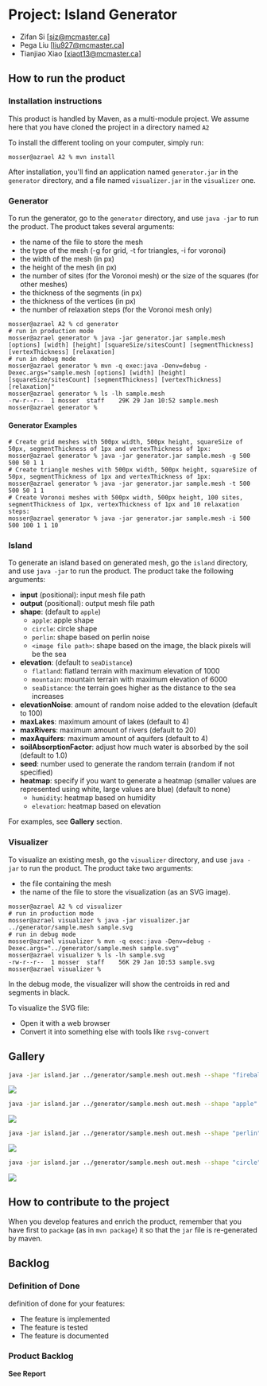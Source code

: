 # Project: Island Generator

- Zifan Si [siz@mcmaster.ca]
- Pega Liu [liu927@mcmaster.ca]
- Tianjiao Xiao [xiaot13@mcmaster.ca]

## How to run the product

### Installation instructions

This product is handled by Maven, as a multi-module project. We assume here that you have cloned the project in a
directory named `A2`

To install the different tooling on your computer, simply run:

```
mosser@azrael A2 % mvn install
```

After installation, you'll find an application named `generator.jar` in the `generator` directory, and a file
named `visualizer.jar` in the `visualizer` one.

### Generator

To run the generator, go to the `generator` directory, and use `java -jar` to run the product. The product takes several
arguments:

- the name of the file to store the mesh
- the type of the mesh (-g for grid, -t for triangles, -i for voronoi)
- the width of the mesh (in px)
- the height of the mesh (in px)
- the number of sites (for the Voronoi mesh) or the size of the squares (for other meshes)
- the thickness of the segments (in px)
- the thickness of the vertices (in px)
- the number of relaxation steps (for the Voronoi mesh only)

```
mosser@azrael A2 % cd generator 
# run in production mode
mosser@azrael generator % java -jar generator.jar sample.mesh [options] [width] [height] [squareSize/sitesCount] [segmentThickness] [vertexThickness] [relaxation]
# run in debug mode 
mosser@azrael generator % mvn -q exec:java -Denv=debug -Dexec.args="sample.mesh [options] [width] [height] [squareSize/sitesCount] [segmentThickness] [vertexThickness] [relaxation]"
mosser@azrael generator % ls -lh sample.mesh
-rw-r--r--  1 mosser  staff    29K 29 Jan 10:52 sample.mesh
mosser@azrael generator % 
```

#### Generator Examples

```
# Create grid meshes with 500px width, 500px height, squareSize of 50px, segmentThickness of 1px and vertexThickness of 1px:
mosser@azrael generator % java -jar generator.jar sample.mesh -g 500 500 50 1 1
# Create triangle meshes with 500px width, 500px height, squareSize of 50px, segmentThickness of 1px and vertexThickness of 1px:
mosser@azrael generator % java -jar generator.jar sample.mesh -t 500 500 50 1 1
# Create Voronoi meshes with 500px width, 500px height, 100 sites, segmentThickness of 1px, vertexThickness of 1px and 10 relaxation steps:
mosser@azrael generator % java -jar generator.jar sample.mesh -i 500 500 100 1 1 10
```

### Island

To generate an island based on generated mesh, go the `island` directory, and use `java -jar` to run the product. The product take the following arguments:

- **input** (positional): input mesh file path
- **output** (positional): output mesh file path
- **shape**: (default to `apple`)
  - `apple`: apple shape
  - `circle`: circle shape
  - `perlin`: shape based on perlin noise
  - `<image file path>`: shape based on the image, the black pixels will be the sea
- **elevation**: (default to `seaDistance`)
  - `flatland`: flatland terrain with maximum elevation of 1000
  - `mountain`: mountain terrain with maximum elevation of 6000
  - `seaDistance`: the terrain goes higher as the distance to the sea increases
- **elevationNoise**: amount of random noise added to the elevation (default to 100)
- **maxLakes**: maximum amount of lakes (default to 4)
- **maxRivers**: maximum amount of rivers (default to 20)
- **maxAquifers**: maximum amount of aquifers (default to 4)
- **soilAbsorptionFactor**: adjust how much water is absorbed by the soil (default to 1.0)
- **seed**: number used to generate the random terrain (random if not specified)
- **heatmap**: specify if you want to generate a heatmap (smaller values are represented using white, large values are blue) (default to none)
  - `humidity`: heatmap based on humidity
  - `elevation`: heatmap based on elevation

For examples, see **Gallery** section.

### Visualizer

To visualize an existing mesh, go the `visualizer` directory, and use `java -jar` to run the product. The product take
two arguments:

- the file containing the mesh
- the name of the file to store the visualization (as an SVG image).

```
mosser@azrael A2 % cd visualizer 
# run in production mode
mosser@azrael visualizer % java -jar visualizer.jar ../generator/sample.mesh sample.svg
# run in debug mode
mosser@azrael visualizer % mvn -q exec:java -Denv=debug -Dexec.args="../generator/sample.mesh sample.svg"
mosser@azrael visualizer % ls -lh sample.svg
-rw-r--r--  1 mosser  staff    56K 29 Jan 10:53 sample.svg
mosser@azrael visualizer %
```

In the debug mode, the visualizer will show the centroids in red and segments in black.

To visualize the SVG file:

- Open it with a web browser
- Convert it into something else with tools like `rsvg-convert`

## Gallery

```bash
java -jar island.jar ../generator/sample.mesh out.mesh --shape "fireball.png"
```

![](island/samples/a.svg)

```bash
java -jar island.jar ../generator/sample.mesh out.mesh --shape "apple"
```

![](island/samples/b.svg)

```bash
java -jar island.jar ../generator/sample.mesh out.mesh --shape "perlin" --elevation "mountain"
```

![](island/samples/c.svg)

```bash
java -jar island.jar ../generator/sample.mesh out.mesh --shape "circle" --elevation "mountain" --heatmap "humidity"
```

![](island/samples/d.svg)

## How to contribute to the project

When you develop features and enrich the product, remember that you have first to `package` (as in `mvn package`) it so
that the `jar` file is re-generated by maven.

## Backlog
### Definition of Done

definition of done for your features:

- The feature is implemented
- The feature is tested
- The feature is documented

### Product Backlog

**See Report**


